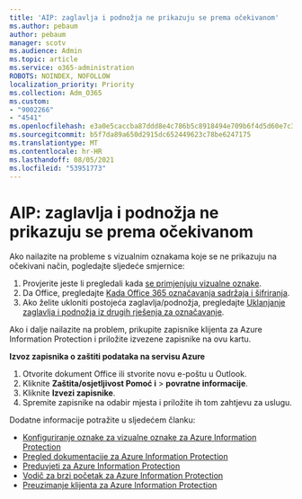 ```yaml
---
title: 'AIP: zaglavlja i podnožja ne prikazuju se prema očekivanom'
ms.author: pebaum
author: pebaum
manager: scotv
ms.audience: Admin
ms.topic: article
ms.service: o365-administration
ROBOTS: NOINDEX, NOFOLLOW
localization_priority: Priority
ms.collection: Adm_O365
ms.custom:
- "9002266"
- "4541"
ms.openlocfilehash: e3a0e5caccba87ddd8e4c786b5c8918494e709b6f4d5d60e7c31215a60b1d5d6
ms.sourcegitcommit: b5f7da89a650d2915dc652449623c78be6247175
ms.translationtype: MT
ms.contentlocale: hr-HR
ms.lasthandoff: 08/05/2021
ms.locfileid: "53951773"
---
```

# <a name="aip-headers-and-footers-not-displaying-as-expected"></a>AIP: zaglavlja i podnožja ne prikazuju se prema očekivanom

Ako nailazite na probleme s vizualnim oznakama koje se ne prikazuju na očekivani način, pogledajte sljedeće smjernice:

1. Provjerite jeste li pregledali kada [se primjenjuju vizualne oznake](https://docs.microsoft.com/azure/information-protection/configure-policy-markings#when-visual-markings-are-applied).
2. Da Office, pregledajte [Kada Office 365 označavanja sadržaja i šifriranja](https://docs.microsoft.com/microsoft-365/compliance/sensitivity-labels-office-apps#when-office-apps-apply-content-marking-and-encryption).
3. Ako želite ukloniti postojeća zaglavlja/podnožja, pregledajte [Uklanjanje zaglavlja i podnožja iz drugih rješenja za označavanje](https://docs.microsoft.com/azure/information-protection/rms-client/client-admin-guide-customizations#remove-headers-and-footers-from-other-labeling-solutions).

Ako i dalje nailazite na problem, prikupite zapisnike klijenta za Azure Information Protection i priložite izvezene zapisnike na ovu kartu.

**Izvoz zapisnika o zaštiti podataka na servisu Azure**

1. Otvorite dokument Office ili stvorite novu e-poštu u Outlook.
2. Kliknite **Zaštita/osjetljivost Pomoć i**  >  **povratne informacije**.
3. Kliknite **Izvezi zapisnike**.
4. Spremite zapisnike na odabir mjesta i priložite ih tom zahtjevu za uslugu.

Dodatne informacije potražite u sljedećem članku:

- [Konfiguriranje oznake za vizualne oznake za Azure Information Protection](https://docs.microsoft.com/azure/information-protection/configure-policy-markings)
- [Pregled dokumentacije za Azure Information Protection](https://docs.microsoft.com/azure/information-protection/what-is-information-protection)
- [Preduvjeti za Azure Information Protection](https://docs.microsoft.com/azure/information-protection/get-started/requirements)
- [Vodič za brzi početak za Azure Information Protection](https://docs.microsoft.com/azure/information-protection/get-started/infoprotect-quick-start-tutorial)
- [Preuzimanje klijenta za Azure Information Protection](https://www.microsoft.com/download/details.aspx?id=53018)
